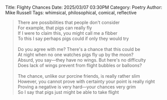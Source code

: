 Title: Flighty Chances
Date: 2025/03/07 03:30PM
Category: Poetry
Author: Mike Russell
Tags: whimsical, philosophical, comical, reflective

> There are possibilities that people don't consider<br>
> For example, that pigs can really fly<br>
> If I were to claim this, you might call me a fibber<br>
> To this I say perhaps pigs could if only they would try<br>
> <br>
> Do you agree with me? There's a chance that this could be<br>
> At night when no one watches pigs fly up by the moon?<br>
> Absurd, you say—they have no wings. But here's no difficulty<br>
> Does lack of wings prevent from flight bubbles or balloons?<br>
> <br>
> The chance, unlike our porcine friends, is really rather slim<br>
> However, you cannot prove with certainty your point is really right<br>
> Proving a negative is very hard—your chances very grim<br>
> So I say that pigs just might be able to take flight